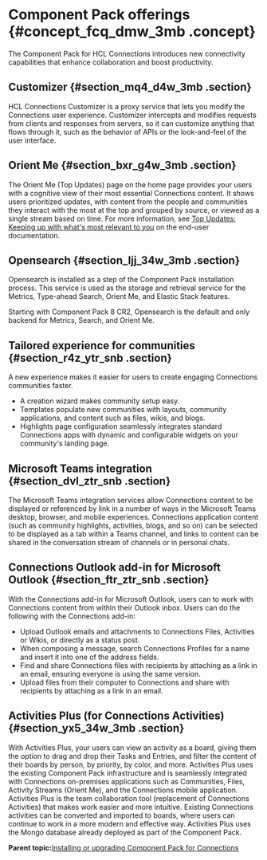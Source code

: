 # Component Pack offerings {#concept_fcq_dmw_3mb .concept}

The Component Pack for HCL Connections introduces new connectivity capabilities that enhance collaboration and boost productivity.

## Customizer {#section_mq4_d4w_3mb .section}

HCL Connections Customizer is a proxy service that lets you modify the Connections user experience. Customizer intercepts and modifies requests from clients and responses from servers, so it can customize anything that flows through it, such as the behavior of APIs or the look-and-feel of the user interface.

## Orient Me {#section_bxr_g4w_3mb .section}

The Orient Me \(Top Updates\) page on the home page provides your users with a cognitive view of their most essential Connections content. It shows users prioritized updates, with content from the people and communities they interact with the most at the top and grouped by source, or viewed as a single stream based on time. For more information, see [Top Updates: Keeping up with what's most relevant to you](../../user/homepage/Tile_homepage_using.md) on the end-user documentation.

## Opensearch {#section_ljj_34w_3mb .section}

Opensearch is installed as a step of the Component Pack installation process. This service is used as the storage and retrieval service for the Metrics, Type-ahead Search, Orient Me, and Elastic Stack features.

Starting with Component Pack 8 CR2, Opensearch is the default and only backend for Metrics, Search, and Orient Me.

## Tailored experience for communities {#section_r4z_ytr_snb .section}

A new experience makes it easier for users to create engaging Connections communities faster.

-   A creation wizard makes community setup easy.
-   Templates populate new communities with layouts, community applications, and content such as files, wikis, and blogs.
-   Highlights page configuration seamlessly integrates standard Connections apps with dynamic and configurable widgets on your community's landing page.

## Microsoft Teams integration {#section_dvl_ztr_snb .section}

The Microsoft Teams integration services allow Connections content to be displayed or referenced by link in a number of ways in the Microsoft Teams desktop, browser, and mobile experiences. Connections application content \(such as community highlights, activities, blogs, and so on\) can be selected to be displayed as a tab within a Teams channel, and links to content can be shared in the conversation stream of channels or in personal chats.

## Connections Outlook add-in for Microsoft Outlook {#section_ftr_ztr_snb .section}

With the Connections add-in for Microsoft Outlook, users can to work with Connections content from within their Outlook inbox. Users can do the following with the Connections add-in:

-   Upload Outlook emails and attachments to Connections Files, Activities or Wikis, or directly as a status post.
-   When composing a message, search Connections Profiles for a name and insert it into one of the address fields.
-   Find and share Connections files with recipients by attaching as a link in an email, ensuring everyone is using the same version.
-   Upload files from their computer to Connections and share with recipients by attaching as a link in an email.

## Activities Plus \(for Connections Activities\) {#section_yx5_34w_3mb .section}

With Activities Plus, your users can view an activity as a board, giving them the option to drag and drop their Tasks and Entries, and filter the content of their boards by person, by priority, by color, and more. Activities Plus uses the existing Component Pack infrastructure and is seamlessly integrated with Connections on-premises applications such as Communities, Files, Activity Streams \(Orient Me\), and the Connections mobile application. Activities Plus is the team collaboration tool \(replacement of Connections Activities\) that makes work easier and more intuitive. Existing Connections activities can be converted and imported to boards, where users can continue to work in a more modern and effective way. Activities Plus uses the Mongo database already deployed as part of the Component Pack.

**Parent topic:**[Installing or upgrading Component Pack for Connections](../install/cp_install_config_intro.md)

